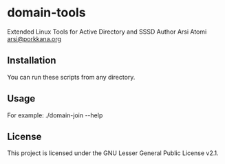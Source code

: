 # domain-tools
Extended Linux Tools for Active Directory and SSSD
Author Arsi Atomi <arsi@porkkana.org>

## Installation

You can run these scripts from any directory.

## Usage

For example: ./domain-join --help

## License

This project is licensed under the GNU Lesser General Public License v2.1.
